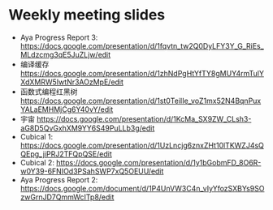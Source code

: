 # Weekly meeting slides

+ Aya Progress Report 3: https://docs.google.com/presentation/d/1fqvtn_tw2Q0DyLFY3Y_G_RiEs_MLdzcmg3qE5JuZLjw/edit
+ 编译缓存 https://docs.google.com/presentation/d/1zhNdPgHtYfTY8gMUY4rmTulYXdXMRW5IwtNr3AOzMpE/edit
+ 函数式编程红黑树 https://docs.google.com/presentation/d/1st0TeiIIe_voZ1mx52N4BqnPuxYALaEMHMjCg6Y40vY/edit
+ 宇宙 https://docs.google.com/presentation/d/1KcMa_SX9ZW_CLsh3-aG8D5QvGxhXM9YY6S49PuLLb3g/edit
+ Cubical 1: https://docs.google.com/presentation/d/1UzLncjg6znxZHt10lTKWZJ4sQQEpg_jiPRJ2TFQpQSE/edit
+ Cubical 2: https://docs.google.com/presentation/d/1y1bGobmFD_8O6R-w0Y39-6FNIOd3PSahSWP7xQ5OEUU/edit
+ Aya Progress Report 2: https://docs.google.com/document/d/1P4UnVW3C4n_vIyYfozSXBYs9SOzwGrnJD7QmmWcITp8/edit
